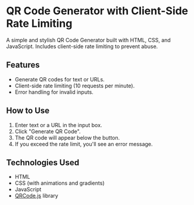 # QR Code Generator with Client-Side Rate Limiting

A simple and stylish QR Code Generator built with HTML, CSS, and JavaScript. Includes client-side rate limiting to prevent abuse.



## Features
- Generate QR codes for text or URLs.
- Client-side rate limiting (10 requests per minute).
- Error handling for invalid inputs.

## How to Use
1. Enter text or a URL in the input box.
2. Click "Generate QR Code".
3. The QR code will appear below the button.
4. If you exceed the rate limit, you'll see an error message.

## Technologies Used
- HTML
- CSS (with animations and gradients)
- JavaScript
- [QRCode.js](https://github.com/davidshimjs/qrcodejs) library
